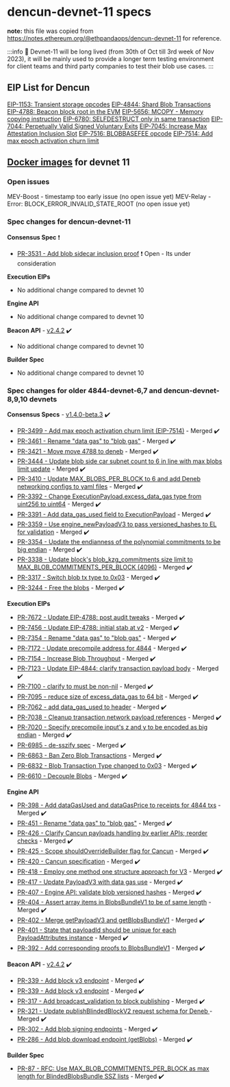 # dencun-devnet-11 specs

**note:** this file was copied from https://notes.ethereum.org/@ethpandaops/dencun-devnet-11 for reference. 
 
:::info
:mega: Devnet-11 will be long lived (from 30th of Oct till 3rd week of Nov 2023), it will be mainly used to provide a longer term testing environment for client teams and third party companies to test their blob use cases. 
:::

## EIP List for Dencun
[EIP-1153: Transient storage opcodes](https://eips.ethereum.org/EIPS/eip-1153)
[EIP-4844: Shard Blob Transactions](https://eips.ethereum.org/EIPS/eip-4844)
[EIP-4788: Beacon block root in the EVM](https://eips.ethereum.org/EIPS/eip-4788)
[EIP-5656: MCOPY - Memory copying instruction](https://eips.ethereum.org/EIPS/eip-5656)
[EIP-6780: SELFDESTRUCT only in same transaction](https://eips.ethereum.org/EIPS/eip-6780)
[EIP-7044: Perpetually Valid Signed Voluntary Exits](https://eips.ethereum.org/EIPS/eip-7044)
[EIP-7045: Increase Max Attestation Inclusion Slot](https://eips.ethereum.org/EIPS/eip-7045)
[EIP-7516: BLOBBASEFEE opcode](https://eips.ethereum.org/EIPS/eip-7516)
[EIP-7514: Add max epoch activation churn limit](https://eips.ethereum.org/EIPS/eip-7514)

## [Docker images](https://github.com/ethpandaops/dencun-testnet/blob/master/ansible/inventories/devnet-11/group_vars/all/images.yaml) for devnet 11

### Open issues
MEV-Boost - timestamp too early issue (no open issue yet)
MEV-Relay - Error: BLOCK_ERROR_INVALID_STATE_ROOT (no open issue yet)


### Spec changes for dencun-devnet-11
**Consensus Spec** :exclamation: 
 - [PR-3531 - Add blob sidecar inclusion proof](https://github.com/ethereum/consensus-specs/pull/3531) :exclamation: Open - Its under consideration

**Execution EIPs**
 - No additional change compared to devnet 10

**Engine API**
 - No additional change compared to devnet 10

**Beacon API** - [v2.4.2](https://github.com/ethereum/beacon-APIs/releases/tag/v2.4.2) :heavy_check_mark: 
 - No additional change compared to devnet 10

**Builder Spec**
 - No additional change compared to devnet 10

### Spec changes for older 4844-devnet-6,7 and dencun-devnet-8,9,10 devnets
**Consensus Specs** - [v1.4.0-beta.3](https://github.com/ethereum/consensus-specs/releases/tag/v1.4.0-beta.3) :heavy_check_mark: 
* [PR-3499 - Add max epoch activation churn limit (EIP-7514)](https://github.com/ethereum/consensus-specs/pull/3499) -  Merged :heavy_check_mark: 
* [PR-3461 - Rename "data gas" to "blob gas"](https://github.com/ethereum/consensus-specs/pull/3461) - Merged :heavy_check_mark: 
* [PR-3421 - Move move 4788 to deneb](https://github.com/ethereum/consensus-specs/pull/3421) - Merged :heavy_check_mark: 
* [PR-3444 - Update blob side car subnet count to 6 in line with max blobs limit update](https://github.com/ethereum/consensus-specs/pull/3416) - Merged :heavy_check_mark:
* [PR-3410 - Update MAX_BLOBS_PER_BLOCK to 6 and add Deneb networking configs to yaml files](https://github.com/ethereum/consensus-specs/pull/3410) - Merged :heavy_check_mark:
* [PR-3392 - Change ExecutionPayload.excess_data_gas type from uint256 to uint64](https://github.com/ethereum/consensus-specs/pull/3392) - Merged :heavy_check_mark:
* [PR-3391 - Add data_gas_used field to ExecutionPayload](https://github.com/ethereum/consensus-specs/pull/3391) - Merged :heavy_check_mark:
* [PR-3359 - Use engine_newPayloadV3 to pass versioned_hashes to EL for validation](https://github.com/ethereum/consensus-specs/pull/3359) - Merged :heavy_check_mark:
* [PR-3354 - Update the endianness of the polynomial commitments to be big endian](https://github.com/ethereum/consensus-specs/pull/3354) - Merged :heavy_check_mark:
* [PR-3338 - Update block's blob_kzg_commitments size limit to MAX_BLOB_COMMITMENTS_PER_BLOCK (4096)](https://github.com/ethereum/consensus-specs/pull/3338) - Merged :heavy_check_mark: 
* [PR-3317 - Switch blob tx type to 0x03](https://github.com/ethereum/consensus-specs/pull/3317) - Merged :heavy_check_mark:
* [PR-3244 - Free the blobs](https://github.com/ethereum/consensus-specs/pull/3244) - Merged :heavy_check_mark:


**Execution EIPs**
* [PR-7672 - Update EIP-4788: post audit tweaks](https://github.com/ethereum/EIPs/pull/7672/files) - Merged :heavy_check_mark: 
* [PR-7456 - Update EIP-4788: initial stab at v2](https://github.com/ethereum/EIPs/pull/7456) - Merged :heavy_check_mark:
* [PR-7354 - Rename "data gas" to "blob gas"](https://github.com/ethereum/EIPs/pull/7354) - Merged :heavy_check_mark: 
* [PR-7172 - Update precompile address for 4844](https://github.com/ethereum/EIPs/pull/7172) - Merged :heavy_check_mark:
* [PR-7154 - Increase Blob Throughput](https://github.com/ethereum/EIPs/pull/7154) - Merged :heavy_check_mark: 
* [PR-7123 - Update EIP-4844: clarify transaction payload body](https://github.com/ethereum/EIPs/pull/7123) - Merged :heavy_check_mark: 
* [PR-7100 - clarify to must be non-nil](https://github.com/ethereum/EIPs/pull/7100) - Merged :heavy_check_mark: 
* [PR-7095 - reduce size of excess_data_gas to 64 bit](https://github.com/ethereum/EIPs/pull/7095) - Merged :heavy_check_mark: 
* [PR-7062 - add data_gas_used to header](https://github.com/ethereum/EIPs/pull/7062) - Merged :heavy_check_mark: 
* [PR-7038 - Cleanup transaction network payload references](https://github.com/ethereum/EIPs/pull/7038) - Merged :heavy_check_mark:
* [PR-7020 - Specify precompile input's z and y to be encoded as big endian](https://github.com/ethereum/EIPs/pull/7020) - Merged :heavy_check_mark:
* [PR-6985 - de-sszify spec](https://github.com/ethereum/EIPs/pull/6985) - Merged :heavy_check_mark: 
* [PR-6863 - Ban Zero Blob Transactions](https://github.com/ethereum/EIPs/pull/6863) -  Merged :heavy_check_mark:
* [PR-6832 - Blob Transaction Type changed to 0x03](https://github.com/ethereum/EIPs/pull/6832) - Merged :heavy_check_mark:
* [PR-6610 - Decouple Blobs](https://github.com/ethereum/EIPs/pull/6610) - Merged :heavy_check_mark:

**Engine API**
* [PR-398 - Add dataGasUsed and dataGasPrice to receipts for 4844 txs](https://github.com/ethereum/execution-apis/pull/398) - Merged :heavy_check_mark:
* [PR-451 - Rename "data gas" to "blob gas"](https://github.com/ethereum/execution-apis/pull/451) - Merged :heavy_check_mark: 
* [PR-426 - Clarify Cancun payloads handling by earlier APIs; reorder checks](https://github.com/ethereum/execution-apis/pull/426) - Merged :heavy_check_mark: 
* [PR-425 - Scope shouldOverrideBuilder flag for Cancun](https://github.com/ethereum/execution-apis/pull/425) - Merged :heavy_check_mark: 
* [PR-420 - Cancun specification](https://github.com/ethereum/execution-apis/pull/420) - Merged :heavy_check_mark: 
* [PR-418 - Employ one method one structure approach for V3](https://github.com/ethereum/execution-apis/pull/418) - Merged :heavy_check_mark: 
* [PR-417 - Update PayloadV3 with data gas use](https://github.com/ethereum/execution-apis/pull/417) - Merged :heavy_check_mark: 
* [PR-407 - Engine API: validate blob versioned hashes](https://github.com/ethereum/execution-apis/pull/407) - Merged :heavy_check_mark:
* [PR-404 - Assert array items in BlobsBundleV1 to be of same length](https://github.com/ethereum/execution-apis/pull/404) - Merged :heavy_check_mark:
* [PR-402 - Merge getPayloadV3 and getBlobsBundleV1](https://github.com/ethereum/execution-apis/pull/402) - Merged :heavy_check_mark:
* [PR-401 - State that payloadId should be unique for each PayloadAttributes instance](https://github.com/ethereum/execution-apis/pull/401) - Merged :heavy_check_mark: 
* [PR-392 - Add corresponding proofs to BlobsBundleV1](https://github.com/ethereum/execution-apis/pull/392) - Merged :heavy_check_mark: 


**Beacon API** - [v2.4.2](https://github.com/ethereum/beacon-APIs/releases/tag/v2.4.2) :heavy_check_mark: 
* [PR-339 - Add block v3 endpoint](https://github.com/ethereum/beacon-APIs/pull/339) - Merged :heavy_check_mark:
* [PR-339 - Add block v3 endpoint](https://github.com/ethereum/beacon-APIs/pull/339) - Merged :heavy_check_mark:
* [PR-317 - Add broadcast_validation to block publishing](https://github.com/ethereum/beacon-APIs/pull/317) - Merged :heavy_check_mark: 
* [PR-321 - Update publishBlindedBlockV2 request schema for Deneb ](https://github.com/ethereum/beacon-APIs/pull/321) - Merged :heavy_check_mark: 
* [PR-302 - Add blob signing endpoints](https://github.com/ethereum/beacon-APIs/pull/302) - Merged :heavy_check_mark:
* [PR-286 - Add blob download endpoint (getBlobs)](https://github.com/ethereum/beacon-APIs/pull/286) - Merged :heavy_check_mark:

**Builder Spec**
* [PR-87 - RFC: Use MAX_BLOB_COMMITMENTS_PER_BLOCK as max length for BlindedBlobsBundle SSZ lists](https://github.com/ethereum/builder-specs/pull/87) - Merged :heavy_check_mark: 